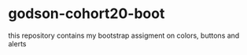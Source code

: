 # godson-cohort20-boot
this repository contains my bootstrap assigment on colors, buttons and alerts